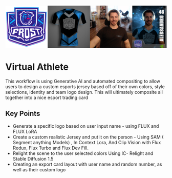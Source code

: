 ![](images/VirtualAthlete-HeaderImage.png)

# **Virtual Athlete**

This workflow is using Generative AI and automated compositing to allow users to design a custom esports jersey based off of their own colors, style selections, identity and team logo design. This will ultimately composite all together into a nice esport trading card


## **Key Points**



* Generate a specific logo based on user input name - using FLUX and FLUX LoRA
* Create a custom realistic Jersey and put it on the person - Using SAM ( Segment anything Models) , In Context Lora, And Clip Vision with Flux Redux, Flux Turbo and Flux Dev Fill.
* Relight the scene to the user selected colors Using IC- Relight and Stable Diffusion 1.5
* Creating an export card layout  with user name and random number, as well as their custom logo
